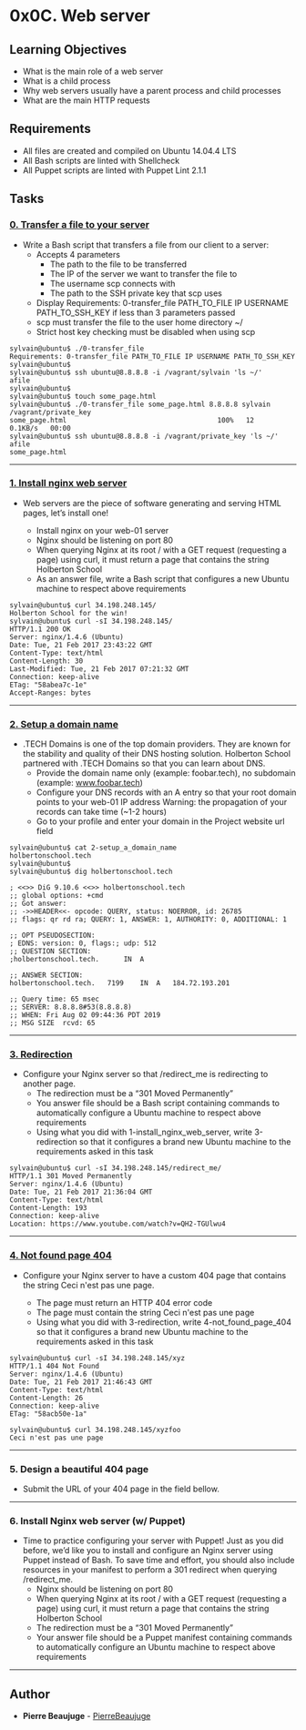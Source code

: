 # 0x0C. Web server

## Learning Objectives

- What is the main role of a web server
- What is a child process
- Why web servers usually have a parent process and child processes
- What are the main HTTP requests

## Requirements

- All files are created and compiled on Ubuntu 14.04.4 LTS
- All Bash scripts are linted with Shellcheck
- All Puppet scripts are linted with Puppet Lint 2.1.1

## Tasks

### [0. Transfer a file to your server](./0-transfer_file)

- Write a Bash script that transfers a file from our client to a server:
  - Accepts 4 parameters
    - The path to the file to be transferred
    - The IP of the server we want to transfer the file to
    - The username scp connects with
    - The path to the SSH private key that scp uses
  - Display Requirements: 0-transfer_file PATH_TO_FILE IP USERNAME PATH_TO_SSH_KEY if less than 3 parameters passed
  - scp must transfer the file to the user home directory ~/
  - Strict host key checking must be disabled when using scp

```
sylvain@ubuntu$ ./0-transfer_file
Requirements: 0-transfer_file PATH_TO_FILE IP USERNAME PATH_TO_SSH_KEY
sylvain@ubuntu$
sylvain@ubuntu$ ssh ubuntu@8.8.8.8 -i /vagrant/sylvain 'ls ~/'
afile
sylvain@ubuntu$
sylvain@ubuntu$ touch some_page.html
sylvain@ubuntu$ ./0-transfer_file some_page.html 8.8.8.8 sylvain /vagrant/private_key
some_page.html                                     100%   12     0.1KB/s   00:00
sylvain@ubuntu$ ssh ubuntu@8.8.8.8 -i /vagrant/private_key 'ls ~/'
afile
some_page.html
```

---

### [1. Install nginx web server](./1-install_nginx_web_server)

- Web servers are the piece of software generating and serving HTML pages, let’s install one!

  - Install nginx on your web-01 server
  - Nginx should be listening on port 80
  - When querying Nginx at its root / with a GET request (requesting a page) using curl, it must return a page that contains the string Holberton School
  - As an answer file, write a Bash script that configures a new Ubuntu machine to respect above requirements

```
sylvain@ubuntu$ curl 34.198.248.145/
Holberton School for the win!
sylvain@ubuntu$ curl -sI 34.198.248.145/
HTTP/1.1 200 OK
Server: nginx/1.4.6 (Ubuntu)
Date: Tue, 21 Feb 2017 23:43:22 GMT
Content-Type: text/html
Content-Length: 30
Last-Modified: Tue, 21 Feb 2017 07:21:32 GMT
Connection: keep-alive
ETag: "58abea7c-1e"
Accept-Ranges: bytes
```

---

### [2. Setup a domain name](./2-setup_a_domain_name)

- .TECH Domains is one of the top domain providers. They are known for the stability and quality of their DNS hosting solution. Holberton School partnered with .TECH Domains so that you can learn about DNS.
  - Provide the domain name only (example: foobar.tech), no subdomain (example: www.foobar.tech)
  - Configure your DNS records with an A entry so that your root domain points to your web-01 IP address Warning: the propagation of your records can take time (~1-2 hours)
  - Go to your profile and enter your domain in the Project website url field

```
sylvain@ubuntu$ cat 2-setup_a_domain_name
holbertonschool.tech
sylvain@ubuntu$
sylvain@ubuntu$ dig holbertonschool.tech

; <<>> DiG 9.10.6 <<>> holbertonschool.tech
;; global options: +cmd
;; Got answer:
;; ->>HEADER<<- opcode: QUERY, status: NOERROR, id: 26785
;; flags: qr rd ra; QUERY: 1, ANSWER: 1, AUTHORITY: 0, ADDITIONAL: 1

;; OPT PSEUDOSECTION:
; EDNS: version: 0, flags:; udp: 512
;; QUESTION SECTION:
;holbertonschool.tech.      IN  A

;; ANSWER SECTION:
holbertonschool.tech.   7199    IN  A   184.72.193.201

;; Query time: 65 msec
;; SERVER: 8.8.8.8#53(8.8.8.8)
;; WHEN: Fri Aug 02 09:44:36 PDT 2019
;; MSG SIZE  rcvd: 65
```

---

### [3. Redirection](./3-redirection)

- Configure your Nginx server so that /redirect_me is redirecting to another page.
  - The redirection must be a “301 Moved Permanently”
  - You answer file should be a Bash script containing commands to automatically configure a Ubuntu machine to respect above requirements
  - Using what you did with 1-install_nginx_web_server, write 3-redirection so that it configures a brand new Ubuntu machine to the requirements asked in this task

```
sylvain@ubuntu$ curl -sI 34.198.248.145/redirect_me/
HTTP/1.1 301 Moved Permanently
Server: nginx/1.4.6 (Ubuntu)
Date: Tue, 21 Feb 2017 21:36:04 GMT
Content-Type: text/html
Content-Length: 193
Connection: keep-alive
Location: https://www.youtube.com/watch?v=QH2-TGUlwu4
```

---

### [4. Not found page 404](./4-not_found_page_404)

- Configure your Nginx server to have a custom 404 page that contains the string Ceci n'est pas une page.

  - The page must return an HTTP 404 error code
  - The page must contain the string Ceci n'est pas une page
  - Using what you did with 3-redirection, write 4-not_found_page_404 so that it configures a brand new Ubuntu machine to the requirements asked in this task

```
sylvain@ubuntu$ curl -sI 34.198.248.145/xyz
HTTP/1.1 404 Not Found
Server: nginx/1.4.6 (Ubuntu)
Date: Tue, 21 Feb 2017 21:46:43 GMT
Content-Type: text/html
Content-Length: 26
Connection: keep-alive
ETag: "58acb50e-1a"

sylvain@ubuntu$ curl 34.198.248.145/xyzfoo
Ceci n'est pas une page
```

---

### 5. Design a beautiful 404 page

- Submit the URL of your 404 page in the field bellow.

---

### 6. Install Nginx web server (w/ Puppet)

- Time to practice configuring your server with Puppet! Just as you did before, we’d like you to install and configure an Nginx server using Puppet instead of Bash. To save time and effort, you should also include resources in your manifest to perform a 301 redirect when querying /redirect_me.
  - Nginx should be listening on port 80
  - When querying Nginx at its root / with a GET request (requesting a page) using curl, it must return a page that contains the string Holberton School
  - The redirection must be a “301 Moved Permanently”
  - Your answer file should be a Puppet manifest containing commands to automatically configure an Ubuntu machine to respect above requirements

---

## Author

- **Pierre Beaujuge** - [PierreBeaujuge](https://github.com/PierreBeaujuge)